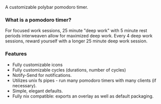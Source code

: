 A customizable polybar pomodoro timer. 

### What is a pomodoro timer?

For focused work sessions, 25 minute "deep work" with 5 minute rest periods interweaven allow for maximized deep work. Every 4 deep work sessions, reward yourself with a longer 25 minute deep work session.

### Features

- Fully customizable icons
- Fully customizable cycles (durations, number of cycles)
- Notify-Send for notifications. 
- Utilizes unix fs pipes - run many pomodoro timers with many clients (if necessary).
- Simple, elegant defaults.
- Fully nix compatible: exports an overlay as well as default packaging. 

